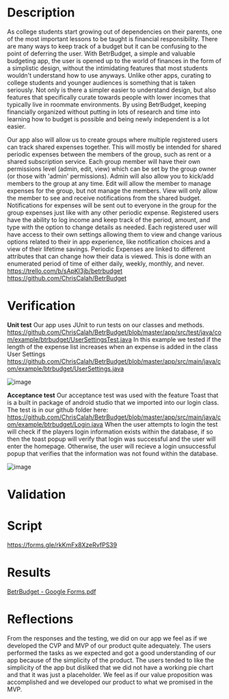 # Description

As college students start growing out of dependencies on their parents, one of the most important lessons to be taught is financial responsibility.
There are many ways to keep track of a budget but it can be confusing to the point of deferring the user. With BetrBudget, a simple and valuable budgeting app,
the user is opened up to the world of finances in the form of a simplistic design, without the intimidating features that most students wouldn't understand how
to use anyways. Unlike other apps, curating to college students and younger audiences is something that is taken seriously. Not only is there a simpler easier to
understand design, but also features that specifically curate towards people with lower incomes that typically live in roommate environments. By using BetrBudget,
keeping financially organized without putting in lots of research and time into learning how to budget is possible and being newly independent is a lot easier.

Our app also will allow us to create groups where multiple registered users can track shared expenses together. 
This will mostly be intended for shared periodic expenses between the members of the group, such as rent or a shared subscription service. 
Each group member will have their own permissions level (admin, edit, view) which can be set by the group owner (or those with 'admin' permissions). 
Admin will also allow you to kick/add members to the group at any time. Edit will allow the member to manage expenses for the group, but not manage the members. 
View will only allow the member to see and receive notifications from the shared budget. Notifications for expenses will be sent out to everyone in 
the group for the group expenses just like with any other periodic expense. Registered users have the ability to log income and keep track of the period, 
amount, and type with the option to change details as needed. Each registered user will have access to their own settings allowing them to view and change 
various options related to their in app experience, like notification choices and a view of their lifetime savings. Periodic Expenses are linked to different 
attributes that can change how their data is viewed. This is done with an enumerated period of time of either daily, weekly, monthly, and never.
https://trello.com/b/sApKl3jb/betrbudget https://github.com/ChrisCalah/BetrBudget

# Verification

**Unit test**
Our app uses JUnit to run tests on our classes and methods.
https://github.com/ChrisCalah/BetrBudget/blob/master/app/src/test/java/com/example/btrbudget/UserSettingsTest.java
In this example we tested if the length of the expense list increases when an expense is added in the class User Settings
https://github.com/ChrisCalah/BetrBudget/blob/master/app/src/main/java/com/example/btrbudget/UserSettings.java

![image](https://user-images.githubusercontent.com/3053449/163757872-98c42ae6-40cf-475c-854f-3a4e833cfa88.png)

**Acceptance test**
Our acceptance test was used with the feature Toast that is a built in package of android studio that we imported into our login class.
The test is in our github folder here:
https://github.com/ChrisCalah/BetrBudget/blob/master/app/src/main/java/com/example/btrbudget/Login.java
When the user attempts to login the test will check if the players login information exists within the database, if so then the toast popup will verify that
login was successful and the user will enter the homepage. Otherwise, the user will recieve a login unsuccessful popup that verifies that the information was not
found within the database.

![image](https://user-images.githubusercontent.com/3053449/165652537-58307fee-ef8a-412c-8246-9dde55735ae7.png)


# Validation

# Script

https://forms.gle/rkKmFx8XzeRvfPS39

# Results

[BetrBudget - Google Forms.pdf](https://github.com/ChrisCalah/BetrBudget/files/8578584/BetrBudget.-.Google.Forms.pdf)

# Reflections

From the responses and the testing, we did on our app we feel as if we developed the CVP and MVP of our product quite adequately. The users performed the tasks as we expected and got a good understanding of our app because of the simplicity of the product. The users tended to like the simplicity of the app but disliked that we did not have a working pie chart and that it was just a placeholder. We feel as if our value proposition was accomplished and we developed our product to what we promised in the MVP.

